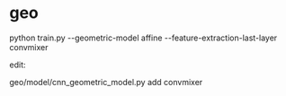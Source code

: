 # geo
python train.py  --geometric-model affine --feature-extraction-last-layer convmixer

edit: 

geo/model/cnn_geometric_model.py add convmixer
